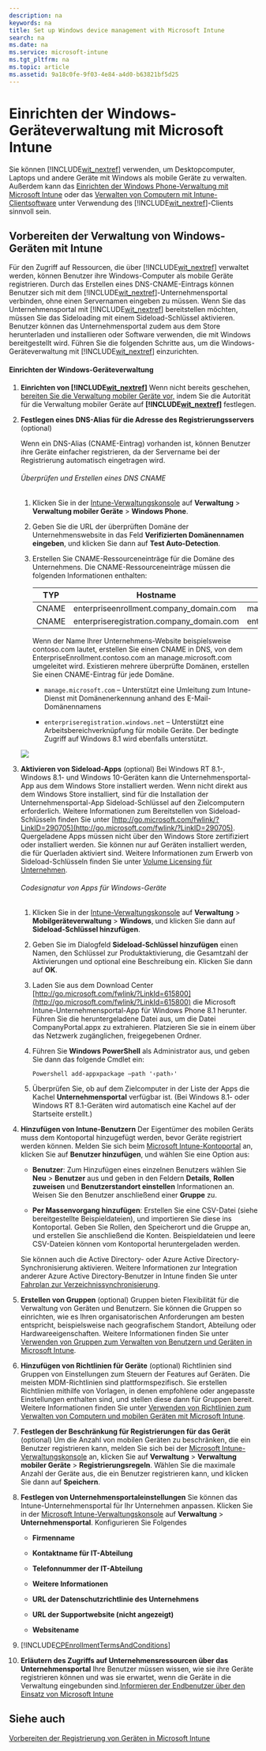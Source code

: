 ```yaml
---
description: na
keywords: na
title: Set up Windows device management with Microsoft Intune
search: na
ms.date: na
ms.service: microsoft-intune
ms.tgt_pltfrm: na
ms.topic: article
ms.assetid: 9a18c0fe-9f03-4e84-a4d0-b63821bf5d25
---
```

# Einrichten der Windows-Ger&#228;teverwaltung mit Microsoft Intune
Sie können [!INCLUDE[wit_nextref](../Token/wit_nextref_md.md)] verwenden, um Desktopcomputer, Laptops und andere Geräte mit Windows als mobile Geräte zu verwalten. Außerdem kann das [Einrichten der Windows Phone-Verwaltung mit Microsoft Intune](../Topic/Set_up_Windows_Phone_management_with_Microsoft_Intune.md) oder das [Verwalten von Computern mit Intune-Clientsoftware](http://technet.microsoft.com/library/dn646959.aspx) unter Verwendung des [!INCLUDE[wit_nextref](../Token/wit_nextref_md.md)]-Clients sinnvoll sein.

## Vorbereiten der Verwaltung von Windows-Geräten mit Intune
Für den Zugriff auf Ressourcen, die über [!INCLUDE[wit_nextref](../Token/wit_nextref_md.md)] verwaltet werden, können Benutzer ihre Windows-Computer als mobile Geräte registrieren.  Durch das Erstellen eines DNS-CNAME-Eintrags können Benutzer sich mit dem [!INCLUDE[wit_nextref](../Token/wit_nextref_md.md)]-Unternehmensportal verbinden, ohne einen Servernamen eingeben zu müssen. Wenn Sie das Unternehmensportal mit [!INCLUDE[wit_nextref](../Token/wit_nextref_md.md)] bereitstellen möchten, müssen Sie das Sideloading mit einem Sideload-Schlüssel aktivieren.   Benutzer können das Unternehmensportal zudem aus dem Store herunterladen und installieren oder Software verwenden, die mit Windows bereitgestellt wird. Führen Sie die folgenden Schritte aus, um die Windows-Geräteverwaltung mit [!INCLUDE[wit_nextref](../Token/wit_nextref_md.md)] einzurichten.

#### Einrichten der Windows-Geräteverwaltung

1.  **Einrichten von [!INCLUDE[wit_nextref](../Token/wit_nextref_md.md)]** 
    Wenn nicht bereits geschehen, [bereiten Sie die Verwaltung mobiler Geräte vor,](https://technet.microsoft.com/library/mt346013.aspx) indem Sie die Autorität für die Verwaltung mobiler Geräte auf **[!INCLUDE[wit_nextref](../Token/wit_nextref_md.md)]** festlegen.

2.  **Festlegen eines DNS-Alias für die Adresse des Registrierungsservers** (optional)

    Wenn ein DNS-Alias (CNAME-Eintrag) vorhanden ist, können Benutzer ihre Geräte einfacher registrieren, da der Servername bei der Registrierung automatisch eingetragen wird.

    ###### Überprüfen und Erstellen eines DNS CNAME

    1.  Klicken Sie in der [Intune-Verwaltungskonsole](http://manage.microsoft.com) auf **Verwaltung** &gt; **Verwaltung mobiler Geräte** &gt; **Windows Phone**.

    2.  Geben Sie die URL der überprüften Domäne der Unternehmenswebsite in das Feld **Verifizierten Domänennamen eingeben**, und klicken Sie dann auf **Test Auto-Detection**.

    3.  Erstellen Sie CNAME-Ressourceneinträge für die Domäne des Unternehmens. Die CNAME-Ressourceneinträge müssen die folgenden Informationen enthalten:

        |TYP|Hostname|Verweist auf|TTL|
        |-------|------------|----------------|-------|
        |CNAME|enterpriseenrollment.company_domain.com|manage.microsoft.com|1 Stunde|
        |CNAME|enterpriseregistration.company_domain.com|enterpriseregistration.windows.net|1 Stunde|
        Wenn der Name Ihrer Unternehmens-Website beispielsweise contoso.com lautet, erstellen Sie einen CNAME in DNS, von dem EnterpriseEnrollment.contoso.com an manage.microsoft.com umgeleitet wird. Existieren mehrere überprüfte Domänen, erstellen Sie einen CNAME-Eintrag für jede Domäne.

        -   `manage.microsoft.com` – Unterstützt eine Umleitung zum Intune-Dienst mit Domänenerkennung anhand des E-Mail-Domänennamens

        -   `enterpriseregistration.windows.net` – Unterstützt eine Arbeitsbereichverknüpfung für mobile Geräte. Der bedingte Zugriff auf Windows 8.1 wird ebenfalls unterstützt.

    ![](../Image/Windows_Device_Enrollment.bmp)

3.  **Aktivieren von Sideload-Apps** (optional)
    Bei Windows RT 8.1-, Windows 8.1- und Windows 10-Geräten kann die Unternehmensportal-App aus dem Windows Store installiert werden. Wenn nicht direkt aus dem Windows Store installiert, sind für die Installation der Unternehmensportal-App Sideload-Schlüssel auf den Zielcomputern erforderlich. Weitere Informationen zum Bereitstellen von Sideload-Schlüsseln finden Sie unter [http://go.microsoft.com/fwlink/?LinkID=290705](http://go.microsoft.com/fwlink/?LinkID=290705). Quergeladene Apps müssen nicht über den Windows Store zertifiziert oder installiert werden. Sie können nur auf Geräten installiert werden, die für Querladen aktiviert sind. Weitere Informationen zum Erwerb von Sideload-Schlüsseln finden Sie unter [Volume Licensing für Unternehmen](http://go.microsoft.com/fwlink/?LinkId=264711).

    ###### Codesignatur von Apps für Windows-Geräte

    1.  Klicken Sie in der [Intune-Verwaltungskonsole](http://manage.microsoft.com) auf **Verwaltung** &gt; **Mobilgeräteverwaltung** &gt; **Windows**, und klicken Sie dann auf **Sideload-Schlüssel hinzufügen**.

    2.  Geben Sie im Dialogfeld **Sideload-Schlüssel hinzufügen** einen Namen, den Schlüssel zur Produktaktivierung, die Gesamtzahl der Aktivierungen und optional eine Beschreibung ein. Klicken Sie dann auf **OK**.

    3.  Laden Sie aus dem Download Center [http://go.microsoft.com/fwlink/?LinkId=615800](http://go.microsoft.com/fwlink/?LinkId=615800) die Microsoft Intune-Unternehmensportal-App für Windows Phone 8.1 herunter. Führen Sie die heruntergeladene Datei aus, um die Datei CompanyPortal.appx zu extrahieren. Platzieren Sie sie in einem über das Netzwerk zugänglichen, freigegebenen Ordner.

    4.  Führen Sie **Windows PowerShell** als Administrator aus, und geben Sie dann das folgende Cmdlet ein:

        ```
        Powershell add-appxpackage –path '‹path›'
        ```

    5.  Überprüfen Sie, ob auf dem Zielcomputer in der Liste der Apps die Kachel **Unternehmensportal** verfügbar ist. (Bei Windows 8.1- oder Windows RT 8.1-Geräten wird automatisch eine Kachel auf der Startseite erstellt.)

4.  **Hinzufügen von Intune-Benutzern** 
    Der Eigentümer des mobilen Geräts muss dem Kontoportal hinzugefügt werden, bevor Geräte registriert werden können. Melden Sie sich beim [Microsoft Intune-Kontoportal](http://go.microsoft.com/fwlink/?LinkId=698854) an, klicken Sie auf **Benutzer hinzufügen**, und wählen Sie eine Option aus:

    -   **Benutzer**: Zum Hinzufügen eines einzelnen Benutzers wählen Sie **Neu** &gt; **Benutzer** aus und geben in den Feldern **Details**, **Rollen zuweisen** und **Benutzerstandort einstellen** Informationen an. Weisen Sie den Benutzer anschließend einer **Gruppe** zu.

    -   **Per Massenvorgang hinzufügen**: Erstellen Sie eine CSV-Datei (siehe bereitgestellte Beispieldateien), und importieren Sie diese ins Kontoportal. Geben Sie Rollen, den Speicherort und die Gruppe an, und erstellen Sie anschließend die Konten. Beispieldateien und leere CSV-Dateien können vom Kontoportal heruntergeladen werden.

    Sie können auch die Active Directory- oder Azure Active Directory-Synchronisierung aktivieren. Weitere Informationen zur Integration anderer Azure Active Directory-Benutzer in Intune finden Sie unter [Fahrplan zur Verzeichnissynchronisierung](http://go.microsoft.com/fwlink/?LinkId=511540).

5.  **Erstellen von Gruppen**  (optional)
    Gruppen bieten Flexibilität für die Verwaltung von Geräten und Benutzern. Sie können die Gruppen so einrichten, wie es Ihren organisatorischen Anforderungen am besten entspricht, beispielsweise nach geografischem Standort, Abteilung oder Hardwareeigenschaften.   Weitere Informationen finden Sie unter [Verwenden von Gruppen zum Verwalten von Benutzern und Geräten in Microsoft Intune](../Topic/Use_groups_to_manage_users_and_devices_with_Microsoft_Intune.md).

6.  **Hinzufügen von Richtlinien für Geräte** (optional)
    Richtlinien sind Gruppen von Einstellungen zum Steuern der Features auf Geräten. Die meisten MDM-Richtlinien sind plattformspezifisch. Sie erstellen Richtlinien mithilfe von Vorlagen, in denen empfohlene oder angepasste Einstellungen enthalten sind, und stellen diese dann für Gruppen bereit. Weitere Informationen finden Sie unter [Verwenden von Richtlinien zum Verwalten von Computern und mobilen Geräten mit Microsoft Intune](../Topic/Use_policies_to_manage_computers_and_mobile_devices_with_Microsoft_Intune.md).

7.  **Festlegen der Beschränkung für Registrierungen für das Gerät** (optional) 
    Um die Anzahl von mobilen Geräten zu beschränken, die ein Benutzer registrieren kann, melden Sie sich bei der [Microsoft Intune-Verwaltungskonsole](http://manage.microsoft.com) an, klicken Sie auf **Verwaltung** &gt; **Verwaltung mobiler Geräte** &gt; **Registrierungsregeln**. Wählen Sie die maximale Anzahl der Geräte aus, die ein Benutzer registrieren kann, und klicken Sie dann auf **Speichern**.

8.  **Festlegen von Unternehmensportaleinstellungen** 
     Sie können das Intune-Unternehmensportal für Ihr Unternehmen anpassen. Klicken Sie in der [Microsoft Intune-Verwaltungskonsole](http://manage.microsoft.com) auf **Verwaltung** &gt; **Unternehmensportal**. Konfigurieren Sie Folgendes

    -   **Firmenname**

    -   **Kontaktname für IT-Abteilung**

    -   **Telefonnummer der IT-Abteilung**

    -   **Weitere Informationen**

    -   **URL der Datenschutzrichtlinie des Unternehmens**

    -   **URL der Supportwebsite (nicht angezeigt)**

    -   **Websitename**

9. [!INCLUDE[CPEnrollmentTermsAndConditions](../Token/CPEnrollmentTermsAndConditions_md.md)]

10. **Erläutern des Zugriffs auf Unternehmensressourcen über das Unternehmensportal**
    Ihre Benutzer müssen wissen, wie sie ihre Geräte registrieren können und was sie erwartet, wenn die Geräte in die Verwaltung eingebunden sind.[Informieren der Endbenutzer über den Einsatz von Microsoft Intune](../Topic/What_to_tell_your_end_users_about_using_Microsoft_Intune.md)

## Siehe auch
[Vorbereiten der Registrierung von Geräten in Microsoft Intune](../Topic/Get_ready_to_enroll_devices_in_Microsoft_Intune.md)

